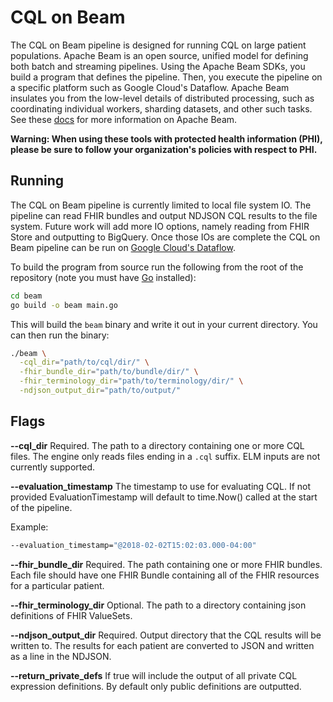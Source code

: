 # CQL on Beam

The CQL on Beam pipeline is designed for running CQL on large patient
populations. Apache Beam is an open source, unified model for defining both
batch and streaming pipelines. Using the Apache Beam SDKs, you build a program
that defines the pipeline. Then, you execute the pipeline on a specific platform
such as Google Cloud's Dataflow. Apache Beam insulates you from the low-level
details of distributed processing, such as coordinating individual workers,
sharding datasets, and other such tasks. See these
[docs](https://cloud.google.com/dataflow/docs/concepts/beam-programming-model)
for more information on Apache Beam.

**Warning: When using these tools with protected health information (PHI),
please be sure to follow your organization's policies with respect to PHI.**

## Running

The CQL on Beam pipeline is currently limited to local file system IO. The
pipeline can read FHIR bundles and output NDJSON CQL results to the file system.
Future work will add more IO options, namely reading from FHIR Store and
outputting to BigQuery. Once those IOs are complete the CQL on Beam pipeline can
be run on [Google Cloud's Dataflow](https://cloud.google.com/dataflow/docs/quickstarts/create-pipeline-go).

To build the program from source run the following from the root of the
repository (note you must have [Go](https://go.dev/dl/) installed):

```bash
cd beam
go build -o beam main.go
```

This will build the `beam` binary and write it out in your current directory. You
can then run the binary:

```bash
./beam \
  -cql_dir="path/to/cql/dir/" \
  -fhir_bundle_dir="path/to/bundle/dir/" \
  -fhir_terminology_dir="path/to/terminology/dir/" \
  -ndjson_output_dir="path/to/output/"
```

## Flags

**--cql_dir** Required. The path to a directory containing one or more CQL
files. The engine only reads files ending in a `.cql` suffix. ELM inputs are
not currently supported.

**--evaluation_timestamp** The timestamp to use for evaluating CQL. If not
provided EvaluationTimestamp will default to time.Now() called at the start of
the pipeline.

Example:

```bash
--evaluation_timestamp="@2018-02-02T15:02:03.000-04:00"
```

**--fhir_bundle_dir** Required. The path containing one or more FHIR bundles.
Each file should have one FHIR Bundle containing all of the FHIR resources for a
particular patient.

**--fhir_terminology_dir** Optional. The path to a directory containing json
definitions of FHIR ValueSets.

**--ndjson_output_dir** Required. Output directory that the CQL results will be
written to. The results for each patient are converted to JSON and written as a
line in the NDJSON.

**--return_private_defs** If true will include the output of all private CQL
expression definitions. By default only public definitions are outputted.







